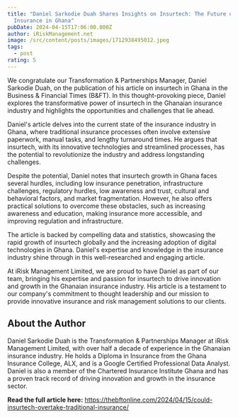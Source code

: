 ```yaml
---
title: "Daniel Sarkodie Duah Shares Insights on Insurtech: The Future of
  Insurance in Ghana"
pubDate: 2024-04-15T17:06:00.000Z
author: iRiskManagement.net
image: /src/content/posts/images/1712938495012.jpeg
tags:
  - post
rating: 5
---
```



We congratulate our Transformation & Partnerships Manager, Daniel Sarkodie Duah, on the publication of his article on insurtech in Ghana in the Business & Financial Times (B&FT). In this thought-provoking piece, Daniel explores the transformative power of insurtech in the Ghanaian insurance industry and highlights the opportunities and challenges that lie ahead.



Daniel's article delves into the current state of the insurance industry in Ghana, where traditional insurance processes often involve extensive paperwork, manual tasks, and lengthy turnaround times. He argues that insurtech, with its innovative technologies and streamlined processes, has the potential to revolutionize the industry and address longstanding challenges.



Despite the potential, Daniel notes that insurtech growth in Ghana faces several hurdles, including low insurance penetration, infrastructure challenges, regulatory hurdles, low awareness and trust, cultural and behavioral factors, and market fragmentation. However, he also offers practical solutions to overcome these obstacles, such as increasing awareness and education, making insurance more accessible, and improving regulation and infrastructure.



The article is backed by compelling data and statistics, showcasing the rapid growth of insurtech globally and the increasing adoption of digital technologies in Ghana. Daniel's expertise and knowledge in the insurance industry shine through in this well-researched and engaging article.



At iRisk Management Limited, we are proud to have Daniel as part of our team, bringing his expertise and passion for insurtech to drive innovation and growth in the Ghanaian insurance industry. His article is a testament to our company's commitment to thought leadership and our mission to provide innovative insurance and risk management solutions to our clients.



## About the Author

Daniel Sarkodie Duah is the Transformation & Partnerships Manager at iRisk Management Limited, with over half a decade of experience in the Ghanaian insurance industry. He holds a Diploma in Insurance from the Ghana Insurance College, ALX, and is a Google Certified Professional Data Analyst. Daniel is also a member of the Chartered Insurance Institute Ghana and has a proven track record of driving innovation and growth in the insurance sector.



**Read the full article here:** https://thebftonline.com/2024/04/15/could-insurtech-overtake-traditional-insurance/
